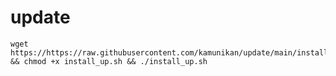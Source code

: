 # update
<pre><code>wget https://https://raw.githubusercontent.com/kamunikan/update/main/install_up.sh && chmod +x install_up.sh && ./install_up.sh</code></pre>
